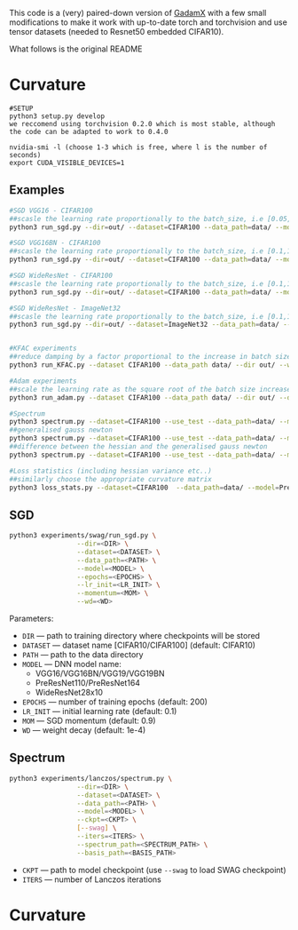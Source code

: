 This code is a (very)  paired-down version of [GadamX](https://github.com/diegogranziol/GadamX) with a few small modifications to make it work with up-to-date torch and torchvision and use tensor datasets (needed to Resnet50 embedded CIFAR10).


What follows is the original README

# Curvature

```
#SETUP
python3 setup.py develop
we reccomend using torchvision 0.2.0 which is most stable, although the code can be adapted to work to 0.4.0
```
```
nvidia-smi -l (choose 1-3 which is free, where l is the number of seconds)
export CUDA_VISIBLE_DEVICES=1
```

## Examples

```bash
#SGD VGG16 - CIFAR100
##scasle the learning rate proportionally to the batch_size, i.e [0.05,128],[0.1,256],[0.2,512]
python3 run_sgd.py --dir=out/ --dataset=CIFAR100 --data_path=data/ --model=VGG16 --epochs=300 --save_freq=50 --lr_init=0.05 --wd=0 --seed=1 --batch_size 128

#SGD VGG16BN - CIFAR100
##scasle the learning rate proportionally to the batch_size, i.e [0.1,128],[0.2,256],[0.4,512]
python3 run_sgd.py --dir=out/ --dataset=CIFAR100 --data_path=data/ --model=VGG16BN --epochs=300 --save_freq=50 --lr_init=0.1 --wd=0.0005 --seed=1 --batch_size 128

#SGD WideResNet - CIFAR100
##scasle the learning rate proportionally to the batch_size, i.e [0.1,128],[0.2,256],[0.4,512]
python3 run_sgd.py --dir=out/ --dataset=CIFAR100 --data_path=data/ --model=WideResNet28x10 --epochs=300 --save_freq=50 --lr_init=0.1 --wd=0.0005 --seed=1 --batch_size 128

#SGD WideResNet - ImageNet32 
##scasle the learning rate proportionally to the batch_size, i.e [0.1,128],[0.2,256],[0.4,512]
python3 run_sgd.py --dir=out/ --dataset=ImageNet32 --data_path=data/ --use_test --model=VGG16BN --epochs=300 --save_freq=50 --lr_init=0.1 --wd=0.0005 --seed=1 --batch_size 128


#KFAC experiments
##reduce damping by a factor proportional to the increase in batch size i.e [16,16],[8,32],[4,64],[2,128],[1,265], etc...
python3 run_KFAC.py --dataset CIFAR100 --data_path data/ --dir out/ --wd 0 --lr_init 1 --damping 16 --batch_size 16  --model VGG16 --epochs 300 --seed=1

#Adam experiments
##scale the learning rate as the square root of the batch size increase. i.e [0.0004,128],[0.00056]...
python3 run_adam.py --dataset CIFAR100 --data_path data/ --dir out/ --decoupled_wd --wd 0 --lr_init 0.0004 --model VGG16 --batch_size

#Spectrum
python3 spectrum.py --dataset=CIFAR100 --use_test --data_path=data/ --model=VGG16 --ckpt=./ckpts/c100/vgg16/sgd/run1/checkpoint-00050.pt --iters=100 --basis --curvature_matrix=hessian
##generalised gauss newton
python3 spectrum.py --dataset=CIFAR100 --use_test --data_path=data/ --model=VGG16 --ckpt=./ckpts/c100/vgg16/sgd/run1/checkpoint-00050.pt --iters=100 --basis --curvature_matrix=gn
##difference between the hessian and the generalised gauss newton
python3 spectrum.py --dataset=CIFAR100 --use_test --data_path=data/ --model=VGG16 --ckpt=./ckpts/c100/vgg16/sgd/run1/checkpoint-00050.pt --iters=100 --basis --curvature_matrix=nonggn

#Loss statistics (including hessian variance etc..)
##similarly choose the appropriate curvature matrix
python3 loss_stats.py --dataset=CIFAR100  --data_path=data/ --model=PreResNet110 --ckpt=./ckpts/c100/PreResNet110/OFIT/runshrink/checkpoint-00000.pt --stats_batch=256 --curvature_matrix=hessian


```

## SGD 

```bash
python3 experiments/swag/run_sgd.py \
                 --dir=<DIR> \
                 --dataset=<DATASET> \
                 --data_path=<PATH> \
                 --model=<MODEL> \
                 --epochs=<EPOCHS> \
                 --lr_init=<LR_INIT> \
                 --momentum=<MOM> \
                 --wd=<WD>                 
```

Parameters:

* ```DIR``` &mdash; path to training directory where checkpoints will be stored
* ```DATASET``` &mdash; dataset name [CIFAR10/CIFAR100] (default: CIFAR10)
* ```PATH``` &mdash; path to the data directory
* ```MODEL``` &mdash; DNN model name:
    - VGG16/VGG16BN/VGG19/VGG19BN
    - PreResNet110/PreResNet164
    - WideResNet28x10
* ```EPOCHS``` &mdash; number of training epochs (default: 200)
* ```LR_INIT``` &mdash; initial learning rate (default: 0.1)
* ```MOM``` &mdash; SGD momentum (default: 0.9)
* ```WD``` &mdash; weight decay (default: 1e-4)

## Spectrum

```bash
python3 experiments/lanczos/spectrum.py \
                 --dir=<DIR> \
                 --dataset=<DATASET> \
                 --data_path=<PATH> \
                 --model=<MODEL> \
                 --ckpt=<CKPT> \
                 [--swag] \
                 --iters=<ITERS> \
                 --spectrum_path=<SPECTRUM_PATH> \
                 --basis_path=<BASIS_PATH>
```

* ```CKPT``` &mdash; path to model checkpoint (use ```--swag``` to load SWAG checkpoint)
* ```ITERS``` &mdash; number of Lanczos iterations

# Curvature

